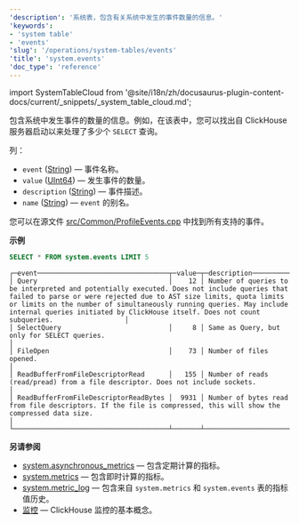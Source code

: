 ```yaml
---
'description': '系统表，包含有关系统中发生的事件数量的信息。'
'keywords':
- 'system table'
- 'events'
'slug': '/operations/system-tables/events'
'title': 'system.events'
'doc_type': 'reference'
---
```


import SystemTableCloud from '@site/i18n/zh/docusaurus-plugin-content-docs/current/_snippets/_system_table_cloud.md';

<SystemTableCloud/>

包含系统中发生事件的数量的信息。例如，在该表中，您可以找出自 ClickHouse 服务器启动以来处理了多少个 `SELECT` 查询。

列：

- `event` ([String](../../sql-reference/data-types/string.md)) — 事件名称。
- `value` ([UInt64](../../sql-reference/data-types/int-uint.md)) — 发生事件的数量。
- `description` ([String](../../sql-reference/data-types/string.md)) — 事件描述。
- `name` ([String](../../sql-reference/data-types/string.md)) — `event` 的别名。

您可以在源文件 [src/Common/ProfileEvents.cpp](https://github.com/ClickHouse/ClickHouse/blob/master/src/Common/ProfileEvents.cpp) 中找到所有支持的事件。

**示例**

```sql
SELECT * FROM system.events LIMIT 5
```

```text
┌─event─────────────────────────────────┬─value─┬─description────────────────────────────────────────────────────────────────────────────────────────────────────────────────────────────────────────────────────────────────────────────────────────────────────────────────────────────────────────────────┐
│ Query                                 │    12 │ Number of queries to be interpreted and potentially executed. Does not include queries that failed to parse or were rejected due to AST size limits, quota limits or limits on the number of simultaneously running queries. May include internal queries initiated by ClickHouse itself. Does not count subqueries.                  │
│ SelectQuery                           │     8 │ Same as Query, but only for SELECT queries.                                                                                                                                                                                                                │
│ FileOpen                              │    73 │ Number of files opened.                                                                                                                                                                                                                                    │
│ ReadBufferFromFileDescriptorRead      │   155 │ Number of reads (read/pread) from a file descriptor. Does not include sockets.                                                                                                                                                                             │
│ ReadBufferFromFileDescriptorReadBytes │  9931 │ Number of bytes read from file descriptors. If the file is compressed, this will show the compressed data size.                                                                                                                                              │
└───────────────────────────────────────┴───────┴────────────────────────────────────────────────────────────────────────────────────────────────────────────────────────────────────────────────────────────────────────────────────────────────────────────────────────────────────────────────────────────┘
```

**另请参阅**

- [system.asynchronous_metrics](/operations/system-tables/asynchronous_metrics) — 包含定期计算的指标。
- [system.metrics](/operations/system-tables/metrics) — 包含即时计算的指标。
- [system.metric_log](/operations/system-tables/metric_log) — 包含来自 `system.metrics` 和 `system.events` 表的指标值历史。
- [监控](../../operations/monitoring.md) — ClickHouse 监控的基本概念。
